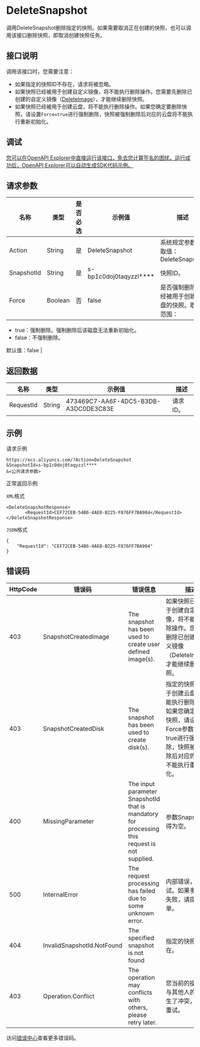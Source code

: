 # DeleteSnapshot

调用DeleteSnapshot删除指定的快照。如果需要取消正在创建的快照，也可以调用该接口删除快照，即取消创建快照任务。

## 接口说明

调用该接口时，您需要注意：

-   如果指定的快照ID不存在，请求将被忽略。
-   如果快照已经被用于创建自定义镜像，将不能执行删除操作。您需要先删除已创建的自定义镜像（[DeleteImage](~~25537~~)），才能继续删除快照。
-   如果快照已经被用于创建云盘，将不能执行删除操作。如果您确定要删除快照，请设置`Force=true`进行强制删除，快照被强制删除后对应的云盘将不能执行重新初始化。

## 调试

[您可以在OpenAPI Explorer中直接运行该接口，免去您计算签名的困扰。运行成功后，OpenAPI Explorer可以自动生成SDK代码示例。](https://api.aliyun.com/#product=Ecs&api=DeleteSnapshot&type=RPC&version=2014-05-26)

## 请求参数

|名称|类型|是否必选|示例值|描述|
|--|--|----|---|--|
|Action|String|是|DeleteSnapshot|系统规定参数。取值：DeleteSnapshot |
|SnapshotId|String|是|s-bp1c0doj0taqyzzl\*\*\*\*|快照ID。 |
|Force|Boolean|否|false|是否强制删除已经被用于创建云盘的快照。取值范围：

 -   true：强制删除。强制删除后该磁盘无法重新初始化。
-   false：不强制删除。

 默认值：false |

## 返回数据

|名称|类型|示例值|描述|
|--|--|---|--|
|RequestId|String|473469C7-AA6F-4DC5-B3DB-A3DC0DE3C83E|请求ID。 |

## 示例

请求示例

```
https://ecs.aliyuncs.com/?Action=DeleteSnapshot
&SnapshotId=s-bp1c0doj0taqyzzl****
&<公共请求参数>
```

正常返回示例

`XML`格式

```
<DeleteSnapshotResponse>
       <RequestId>CEF72CEB-54B6-4AE8-B225-F876FF7BA984</RequestId>
</DeleteSnapshotResponse>
```

`JSON`格式

```
{
    "RequestId": "CEF72CEB-54B6-4AE8-B225-F876FF7BA984"
}
```

## 错误码

|HttpCode|错误码|错误信息|描述|
|--------|---|----|--|
|403|SnapshotCreatedImage|The snapshot has been used to create user defined image\(s\).|如果快照已经被用于创建自定义镜像，将不能执行删除操作。您需要先删除已创建的自定义镜像（DeleteImage），才能继续删除快照。|
|403|SnapshotCreatedDisk|The snapshot has been used to create disk\(s\).|指定的快照已经用于创建云盘，将不能执行删除操作。如果您确定要删除快照，请设置Force参数值为true进行强制删除，快照被强制删除后对应的云盘将不能执行重新初始化。|
|400|MissingParameter|The input parameter SnapshotId that is mandatory for processing this request is not supplied.|参数SnapshotId不得为空。|
|500|InternalError|The request processing has failed due to some unknown error.|内部错误，请重试。如果多次尝试失败，请提交工单。|
|404|InvalidSnapshotId.NotFound|The specified snapshot is not found|指定的快照不存在。|
|403|Operation.Conflict|The operation may conflicts with others, please retry later.|您当前的操作可能与其他人的操作产生了冲突，请稍后重试。|

访问[错误中心](https://error-center.aliyun.com/status/product/Ecs)查看更多错误码。

